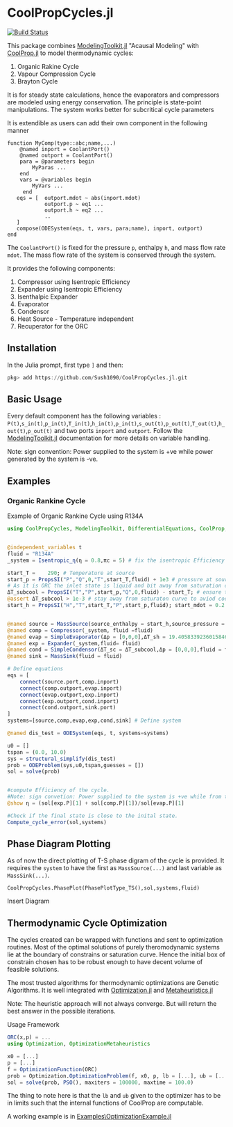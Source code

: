 # CoolPropCycles.jl

[![Build Status](https://github.com/Sush1090/CoolPropCycles.jl/actions/workflows/CI.yml/badge.svg?branch=main)](https://github.com/Sush1090/CoolPropCycles.jl/actions/workflows/CI.yml?query=branch%3Amain)


This package combines [ModelingToolkit.jl](https://github.com/SciML/ModelingToolkit.jl) "Acausal Modeling" with [CoolProp.jl](https://github.com/CoolProp/CoolProp.jl) to model thermodynamic cycles:

1. Organic Rakine Cycle
2. Vapour Compression Cycle
3. Brayton Cycle

It is for steady state calculations, hence the evaporators and compressors are modeled using energy conservation. The principle is state-point manipulations.  The system works better for subcritical cycle parameters

It is extendible as users can add their own component in the following manner 

```
function MyComp(type::abc;name,...)
    @named inport = CoolantPort()
    @named outport = CoolantPort()
    para = @parameters begin
        MyParas ...
    end
    vars = @variables begin
        MyVars ...
     end
   eqs = [  outport.mdot ~ abs(inport.mdot) 
            outport.p ~ eq1 ...
            outport.h ~ eq2 ...
            ..
   ]
   compose(ODESystem(eqs, t, vars, para;name), inport, outport)
end
```

The `CoolantPort()` is fixed for the pressure `p`, enthalpy `h`, and mass flow rate `mdot`. The mass flow rate of the system is conserved through the system. 


It provides the following components:

1. Compressor using Isentropic Efficiency 
2. Expander using Isentropic Efficiency
3. Isenthalpic Expander 
4. Evaporator
5. Condensor
6. Heat Source - Temperature independent
7. Recuperator for the ORC

 <!-- It also provides basic functions that find the pressure to match the pitch points.  -->
## Installation

In the Julia prompt, first type `]` and then:

```julia
pkg> add https://github.com/Sush1090/CoolPropCycles.jl.git
```

## Basic Usage
Every default component has the following variables : `P(t)`,`s_in(t)`,`p_in(t)`,`T_in(t)`,`h_in(t)`,`ρ_in(t)`,`s_out(t)`,`p_out(t)`,`T_out(t)`,`h_out(t)`,`ρ_out(t)` and two ports `inport` and `outport`. 
Follow the [ModelingToolkit.jl](https://github.com/SciML/ModelingToolkit.jl) documentation for more details on variable handling. 

Note: sign convention: Power supplied to the system is +ve while power generated by the system is -ve.

## Examples 
### Organic Rankine Cycle
Example of Organic Rankine Cycle using R134A

```julia
using CoolPropCycles, ModelingToolkit, DifferentialEquations, CoolProp, Plots


@independent_variables t
fluid = "R134A"
_system = Isentropic_η(η = 0.8,πc = 5) # fix the isentropic Efficiency of compressor and pressre ratio

start_T =    290; # Temperature at source 
start_p = PropsSI("P","Q",0,"T",start_T,fluid) + 1e3 # pressure at source.
# As it is ORC the inlet state is liquid and bit away from saturation curv. Hence 1e3Pa of pressure is added
ΔT_subcool = PropsSI("T","P",start_p,"Q",0,fluid) - start_T; # ensure the subcoolin temperature to reach bck to starting state.
@assert ΔT_subcool > 1e-3 # stay away from saturaton curve to aviod coolprop assertion
start_h = PropsSI("H","T",start_T,"P",start_p,fluid); start_mdot = 0.2 #kg/s


@named source = MassSource(source_enthalpy = start_h,source_pressure = start_p,source_mdot = start_mdot,fluid = fluid)
@named comp = Compressor(_system, fluid =fluid)
@named evap = SimpleEvaporator(Δp = [0,0,0],ΔT_sh = 19.4058339236015846,fluid = fluid)
@named exp = Expander(_system,fluid= fluid)
@named cond = SimpleCondensor(ΔT_sc = ΔT_subcool,Δp = [0,0,0],fluid = fluid)
@named sink = MassSink(fluid = fluid)

# Define equations
eqs = [
    connect(source.port,comp.inport)
    connect(comp.outport,evap.inport)
    connect(evap.outport,exp.inport)
    connect(exp.outport,cond.inport)
    connect(cond.outport,sink.port)
]
systems=[source,comp,evap,exp,cond,sink] # Define system

@named dis_test = ODESystem(eqs, t, systems=systems)

u0 = []
tspan = (0.0, 10.0)
sys = structural_simplify(dis_test)
prob = ODEProblem(sys,u0,tspan,guesses = [])
sol = solve(prob)


#compute Efficiency of the cycle.
#Note: sign convetion: Power supplied to the system is +ve while from thee system is -ve
@show η = (sol[exp.P][1] + sol[comp.P][1])/sol[evap.P][1]

#Check if the final state is close to the inital state. 
Compute_cycle_error(sol,systems)
```


## Phase Diagram Plotting

As of now the direct plotting of T-S phase digram of the cycle is provided. It requires the `system` to have the first as `MassSource(...)` and last variable as `MassSink(...)`.   
```
CoolPropCycles.PhasePlot(PhasePlotType_TS(),sol,systems,fluid)
```

Insert Diagram

## Thermodynamic Cycle Optimization
The cycles created can be wrapped with functions and sent to optimization routines. Most of the optimal solutions of purely theromodynamic systems lie at the boundary of constrains or saturation curve. Hence the initial box of constrain chosen has to be robust enough to have decent volume of feasible solutions.

The most trusted algorithms for thermodynamic optimizations are Genetic Algorithms. It is well integrated with
[Optimization.jl](https://docs.sciml.ai/Optimization/stable/) and [Metaheuristics.jl](https://github.com/jmejia8/Metaheuristics.jl)

Note: The heuristic approach will not always converge. But will return the best answer in the possible iterations.   

Usage Framework 

```julia
ORC(x,p) = ...
using Optimization, OptimizationMetaheuristics

x0 = [...]
p = [...]
f = OptimizationFunction(ORC)
prob = Optimization.OptimizationProblem(f, x0, p, lb = [...], ub = [...])
sol = solve(prob, PSO(), maxiters = 100000, maxtime = 100.0)
```
The thing to note here is that the `lb` and `ub` given to the optimizer has to be in limits such that the internal functions of CoolProp are computable. 

A working example is in [Examples\OptimizationExample.jl](https://github.com/Sush1090/CoolPropCycles.jl/blob/main/Examples/OptimizationExample.jl)
